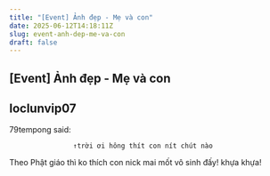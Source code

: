 ```yaml
---
title: "[Event] Ảnh đẹp - Mẹ và con"
date: 2025-06-12T14:18:11Z
slug: event-anh-dep-me-va-con
draft: false
---
```


## [Event] Ảnh đẹp - Mẹ và con

## loclunvip07

79tempong said:
				
					↑trời ơi hông thít con nít chút nào
	
Theo Phật giáo thì ko thích con nick mai mốt vô sinh đấy! khựa khựa!